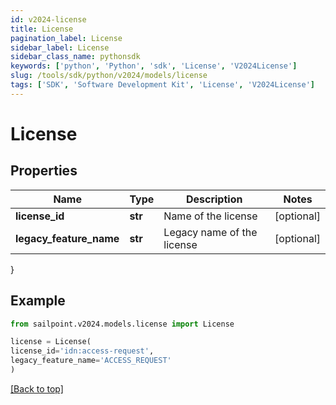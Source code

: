 ```yaml
---
id: v2024-license
title: License
pagination_label: License
sidebar_label: License
sidebar_class_name: pythonsdk
keywords: ['python', 'Python', 'sdk', 'License', 'V2024License'] 
slug: /tools/sdk/python/v2024/models/license
tags: ['SDK', 'Software Development Kit', 'License', 'V2024License']
---
```


# License


## Properties

Name | Type | Description | Notes
------------ | ------------- | ------------- | -------------
**license_id** | **str** | Name of the license | [optional] 
**legacy_feature_name** | **str** | Legacy name of the license | [optional] 
}

## Example

```python
from sailpoint.v2024.models.license import License

license = License(
license_id='idn:access-request',
legacy_feature_name='ACCESS_REQUEST'
)

```
[[Back to top]](#) 

